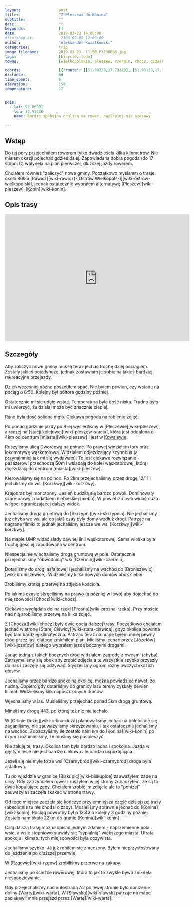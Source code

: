 ```yaml
---
layout:                 post
title:                  "Z Pleszewa do Konina"
subtitle:               ""
desc:                   ""
keywords:               []
date:                   2019-03-23 14:00:00
#finished_at:            2100-02-09 12:00:00
author:                 "Aleksander Kwiatkowski"
categories:             trip
image_filename:         2019_03_23__11_50_P3230098.jpg
tags:                   [bicycle, todo]
towns:                  [wielkopolskie, pleszew, czermin, chocz, gizalki, grodziec, rzgow, zagorow, stare_miasto, konin]

coords:                 [{"route": [[51.89259,17.73320], [51.93129,17.73980], [51.95267,17.77285], [51.96832,17.82280], [51.96134,17.83010], [51.98624,17.87945], [51.99782,17.88984], [52.01108,17.86907], [52.04039,17.92383], [52.06931,17.91447], [52.09273,18.01094], [52.11962,17.99601], [52.19639,18.13334], [52.20302,18.22586], [52.23110,18.25024]], "type": "bicycle"}]
distance:               66
time_spent:             6
elevation:              150
temperature:            12


pois:
  - lat: 52.06901
    lon: 17.91488
    name: Bardzo spokojna okolica na rower, najlepiej nie szosowy

---
```



## Wstęp

Do tej pory przejechałem rowerem tylko dwadzieścia kilka kilometrów. Nie miałem
okazji pojechać gdzieś dalej. Zapowiadana dobra pogoda (do 17 stopni C) wpłyneła na
plan pierwszej, dłuższej jazdy rowerem.

Chciałem również "zaliczyć" nowe gminy. Początkowo myślałem o trasie około 80km
[Rawicz][wiki-rawicz]-[Ostrów Wielkopolski][wiki-ostrow-wielkopolski], jednak
ostatecznie wybrałem alternatywę [Pleszew][wiki-pleszew]-[Konin][wiki-konin].

## Opis trasy

<iframe height='405' width='590' frameborder='0' allowtransparency='true' scrolling='no' src='https://www.strava.com/activities/2234480813/embed/a9beb710f778b012f6658ae7d4fc41f06288bfb3'></iframe>

## Szczegóły

Aby zaliczyć nowe gminy muszę teraz jechać trochę dalej pociągiem. Zostały jakieś pojedyńcze,
jednak zostawiam je sobie na jakieś bardziej rekreacyjne przejazdy.

Dzień wcześniej późno poszedłem spać. Nie byłem pewien, czy wstanę na pociąg o 6:50.
Kolejny był półtora godziny później.

Ostatecznie mi się udało wstać. Temperatura była dość niska. Trudno było mi
uwierzyć, że dzisiaj może być znacznie cieplej.

Rano była dość solidna mgła. Ciekawa pogoda na robienie zdjęć.

Po ponad godzinie jazdy po 8-ej wysiedliśmy w [Pleszewie][wiki-pleszew], a raczej
na [stacji kolejowej][wiki-pleszew-stacja], która jest oddalona o 4km
od centrum [miasta][wiki-pleszew] i jest w [Kowalewie][wiki-kowalek].

[wiki-kowalek]: https://pl.wikipedia.org/wiki/Kowalew_(powiat_pleszewski)
[wiki-pleszew-waskotorowy]: https://pl.wikipedia.org/wiki/Pleszew_W%C4%85skotorowy

Ruszyliśmy ulicą Dworcową na północ. Po prawej widziałem tory oraz lokomotywę
wąskotorową. Widziałem odjeżdżający szynobus (a przynajmniej tak mi się wydawało).
To jest ciekawe rozwiązanie - pasażerowi przechodzą 50m i wsiadają do
kolei wąskotorowej, którą dojeżdżają do centrum [miasta][wiki-pleszew].

Kierowaliśmy się na północ. Po 2km przejechaliśmy przez drogę 12/11
i jechaliśmy do wsi [Korzkwy][wiki-korzkwy].

Krajobraz był monotonny. Jesień budziłą się bardzo powoli. Dominowały szare barwy
i dodatkiem niebieskiej (niebo). W powietrzu było widać dużo wilgoci
ograniczającej dalszy widok.

Jechaliśmy drogą gruntową do [Skrzypni][wiki-skrzypnia]. Nie jechaliśmy już chyba we wsi
ale co jakiś czas były domy wzdłuż drogi. Patrząc na nagrane filmiki to jednak
jechaliśmy jescze we wsi [Korzkwy][wiki-korzkwy].

Na mapie UMP widać ślady dawnej linii wąskotorowej. Sama wioska była trochę
gęściej zabudowana w centrum.

Niespecjalnie wjechaliśmy drogą gruntową w pole. Ostatecznie przejechaliśmy
"obwodnicą" wsi [Czermin][wiki-czermin].

Dotarliśmy do drogi asfaltowej i jechaliśmy na wschód do [Broniszewic][wiki-broniszewice].
Widzieliśmy kilka nowych domów obok siebie.

Zrobiliśmy krótką przerwę na zdjęcie kościoła.

Po jakimś czasie skręciliśmy na prawo (a później w lewo) aby dojechać
do miejscowości [Chocz][wiki-chocz].

Ciekawie wyglądała dolina rzeki [Prosna][wiki-prosna-rzeka]. Przy moście
nad nią zrobiliśmy przerwę na kilka zdjęć.

Z [Chocza][wiki-chocz] były dwie opcja dalszej trasy.
Początkowo chciałem jechać w stronę [Starej Ciświcy][wiki-stara-ciswica],
gdyż okolica powinna być tam bardziej klimatyczna. Patrząc teraz na mapę
byłem mniej pewny dróg przez las, dlatego zmieniłem plan.
Mieliśmy jechać przez [Józefów][wiki-jozefow] dlatego wybrałem jazdę
bocznymi drogami.

Jadąc jedną z takich bocznych dróg widziałem zagrodę z
owcami (chyba). Zatrzymaliśmy się obok aby zrobić zdjęcia a te wszystkie
szybko przyszły do nas i zaczęły się odzywać. Słyszeliśmy ogrom
różny owczych/kozich głosów.

Jechaliśmy przez bardzo spokojną okolicę, można powiedzieć nawet, że nudną.
Dopiero gdy dotarliśmy do granicy lasu tereny zyskały pewien klimat.
Widzieliśmy kilka opuszczonych domów.

Wjechaliśmy w las. Musieliśmy przejechać ponad 5km drogą gruntową.

Mineliśmy drogę 443, po której też nic nie jechało.

W [Orlinie Dużej][wiki-orlina-duza] planowaliśmy jechać na północ ale się
zagapiliśmy, nie zauważyliśmy skrzyżowaniu, i tak ostatecznie jechaliśmy
na wschód. Zobaczyliśmy ile zostało nam km do [Konina][wiki-konin] po czym
zrozumieliśmy, że musimy się pospieszyć.

Nie żałuję tej trasy. Okolica tam była bardzo ładna i spokojna.
Jazda w gęstym lesie nie jest bardzo ciekawa ale bardzo uspokajająca.

Jeżeli się nie mylę to ze wsi [Czarnybród][wiki-czarnybrod] droga była asfaltowa.

Tu po wjeździe w granice [Biskupic][wiki-biskupice] zauważyłem żabę na ulicy.
Gdy zatrzymałem rower i ruszyłem w jej strony zobaczyłem, że są to dwie
kopulujące żaby. Chciałem zrobić im zdjęcie ale ta "poniżej" zauważyła i
zaczęła skakać w stronę trawy.

Od tego miejsca zaczęła się kończyć przyjemniejsza część dzisiejszej
trasy (absolutnie tu nie chodzi o żaby). Musieliśmy sprawnie jechać
do [Konina][wiki-konin]. Pociąg powrotny był o 13:43 a kolejny 3 godziny później.
Zostało nam około 22km do granic [Konina][wiki-konin].

Całą dalszą trasę można opisać jednym zdaniem - naprzemienne pola i wsie, a
wsie stopniowo stawały się "sypialnią" większego miasta. Utrata spokoju i klimatu
tych miejscowości była oczywista.

Jechaliśmy szybko. Ja już robiłem się zmęczony. Byłem nieprzystosowany
do jeżdżenia po dłuższej przerwie.

W [Rzgowie][wiki-rzgow] zrobiliśmy przerwę na zakupy.

Jechaliśmy po ścieżce rowerowej, która to jak to zwykle bywa zniknęła
niespodziewanie.

Gdy przejechaliśmy nad autostradą A2 po lewej stronie było obniżenie
doliny [Warty][wiki-warta]. W [Sławsku][wiki-slawsk] patrząc na mapę
zaciekawił mnie przejazd przez [Wartę][wiki-warta].
